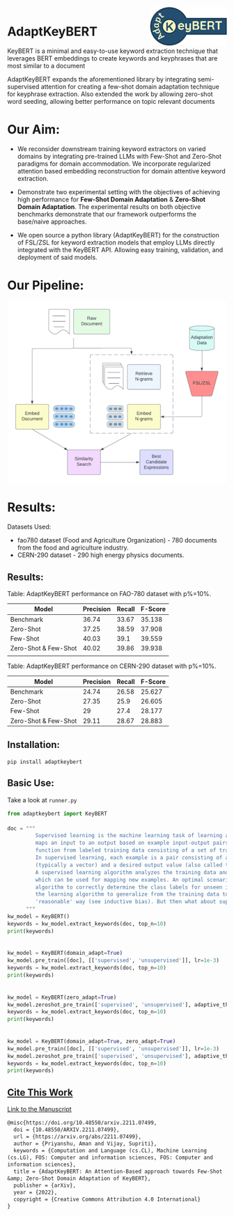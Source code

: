 <img src="https://github.com/AmanPriyanshu/AdaptKeyBERT/blob/master/images/keybert_logo.png" width="35%" height="35%" align="right" />

# AdaptKeyBERT

KeyBERT is a minimal and easy-to-use keyword extraction technique that leverages BERT embeddings to create keywords and keyphrases that are most similar to a document

AdaptKeyBERT expands the aforementioned library by integrating semi-supervised attention for creating a few-shot domain adaptation technique for keyphrase extraction. Also extended the work by allowing zero-shot word seeding, allowing better performance on topic relevant documents

# Our Aim:

* We reconsider downstream training keyword extractors on varied domains by integrating pre-trained LLMs with Few-Shot and Zero-Shot paradigms for domain accommodation. We incorporate regularized attention based embedding reconstruction for domain attentive keyword extraction.

* Demonstrate two experimental setting with the objectives of achieving high performance for **Few-Shot Domain Adaptation** & **Zero-Shot Domain Adaptation**. The experimental results on both objective benchmarks demonstrate that our framework outperforms the base/naive approaches.

* We open source a python library (AdaptKeyBERT) for the construction of FSL/ZSL for keyword extraction models that employ LLMs directly integrated with the KeyBERT API. Allowing easy training, validation, and deployment of said models.


# Our Pipeline:

<img src="https://github.com/AmanPriyanshu/AdaptKeyBERT/blob/master/images/flowcharts.png" align="center" />

# Results: 

Datasets Used: 

* fao780 dataset (Food and Agriculture Organization) - 780 documents from the food and agriculture industry.
* CERN-290 dataset - 290 high energy physics documents.

## Results: 

Table: AdaptKeyBERT performance on FAO-780 dataset with p%=10%.

| Model                | Precision | Recall | F-Score |
|----------------------|--------------------|-----------------|------------------|
| Benchmark            | 36.74              | 33.67           | 35.138           |
| Zero-Shot            | 37.25              | 38.59           | 37.908           |
| Few-Shot             | 40.03              | 39.1            | 39.559           |
| Zero-Shot & Few-Shot | 40.02              | 39.86           | 39.938           |
|                      |                    |                 |                  |


Table: AdaptKeyBERT performance on CERN-290 dataset with p%=10%.

| Model                | Precision | Recall | F-Score |
|----------------------|-----------|--------|------------------|
| Benchmark            | 24.74     | 26.58  | 25.627           |
| Zero-Shot            | 27.35     | 25.9   | 26.605           |
| Few-Shot             | 29        | 27.4   | 28.177           |
| Zero-Shot & Few-Shot | 29.11     | 28.67  | 28.883           |


## Installation:

`pip install adaptkeybert`

## Basic Use:

Take a look at `runner.py`

```py
from adaptkeybert import KeyBERT

doc = """
         Supervised learning is the machine learning task of learning a function that
         maps an input to an output based on example input-output pairs. It infers a
         function from labeled training data consisting of a set of training examples.
         In supervised learning, each example is a pair consisting of an input object
         (typically a vector) and a desired output value (also called the supervisory signal).
         A supervised learning algorithm analyzes the training data and produces an inferred function,
         which can be used for mapping new examples. An optimal scenario will allow for the
         algorithm to correctly determine the class labels for unseen instances. This requires
         the learning algorithm to generalize from the training data to unseen situations in a
         'reasonable' way (see inductive bias). But then what about supervision and unsupervision, what happens to unsupervised learning.
      """
kw_model = KeyBERT()
keywords = kw_model.extract_keywords(doc, top_n=10)
print(keywords)


kw_model = KeyBERT(domain_adapt=True)
kw_model.pre_train([doc], [['supervised', 'unsupervised']], lr=1e-3)
keywords = kw_model.extract_keywords(doc, top_n=10)
print(keywords)


kw_model = KeyBERT(zero_adapt=True)
kw_model.zeroshot_pre_train(['supervised', 'unsupervised'], adaptive_thr=0.15)
keywords = kw_model.extract_keywords(doc, top_n=10)
print(keywords)


kw_model = KeyBERT(domain_adapt=True, zero_adapt=True)
kw_model.pre_train([doc], [['supervised', 'unsupervised']], lr=1e-3)
kw_model.zeroshot_pre_train(['supervised', 'unsupervised'], adaptive_thr=0.15)
keywords = kw_model.extract_keywords(doc, top_n=10)
print(keywords)

```

## [Cite This Work](https://arxiv.org/abs/2211.07499)

[Link to the Manuscript](https://arxiv.org/abs/2211.07499)

```
@misc{https://doi.org/10.48550/arxiv.2211.07499,
  doi = {10.48550/ARXIV.2211.07499},
  url = {https://arxiv.org/abs/2211.07499},
  author = {Priyanshu, Aman and Vijay, Supriti},
  keywords = {Computation and Language (cs.CL), Machine Learning (cs.LG), FOS: Computer and information sciences, FOS: Computer and information sciences},
  title = {AdaptKeyBERT: An Attention-Based approach towards Few-Shot &amp; Zero-Shot Domain Adaptation of KeyBERT},
  publisher = {arXiv},
  year = {2022},
  copyright = {Creative Commons Attribution 4.0 International}
}
``` 
